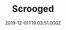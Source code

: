 ---
title: "Scrooged"
year: 1988
date: 2019-12-01T19:03:51.000Z
permalink: /almanac/movies/2019-12-01-scrooged/index.html
rating: 2
---